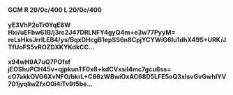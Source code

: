 #### GCM R 20/0c/400 L 20/0c/400
**yE3VhP2oTr0YqE8W**<br/>**Hxi/uEFbw61B/j3rc2J47DRLNFY4gyQ4m+e3w77PyyM=**<br/>**reLsHksJrrILEB4/ys/BqxDHcgB1epSS6n8CpjYCYWiG6Iu1dhX49S+URK/JTfUoFS5vROZDXKYKdkCC...**<br/><br/>
**x94wH9A7uQ7POfsf**<br/>**jEOShuPCH45v+qjpkunTF0x8+kdCVxsil4mc7gcu6ss=**<br/>**cO7akkOVG6XvNFO/bkrL+C86zWBwiOxAC68D5LFE5oQ3xIsvGvGwhIYV701jyqliwZfxO0i4iTv9t5be...**